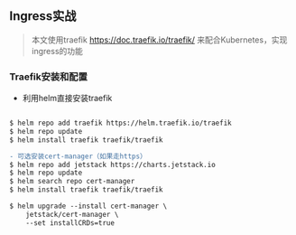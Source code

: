 ## Ingress实战
> 本文使用traefik https://doc.traefik.io/traefik/ 来配合Kubernetes，实现ingress的功能

### Traefik安装和配置

- 利用helm直接安装traefik
```diff

$ helm repo add traefik https://helm.traefik.io/traefik
$ helm repo update
$ helm install traefik traefik/traefik

- 可选安装cert-manager（如果走https）
$ helm repo add jetstack https://charts.jetstack.io
$ helm repo update
$ helm search repo cert-manager
$ helm install traefik traefik/traefik

$ helm upgrade --install cert-manager \
    jetstack/cert-manager \
    --set installCRDs=true
```
